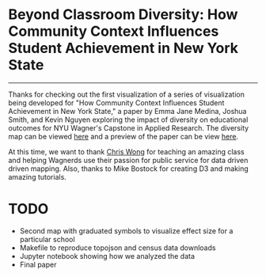 # Beyond Classroom Diversity: How Community Context Influences Student Achievement in New York State
---
Thanks for checking out the first visualization of a series of visualization being developed for "How Community Context Influences Student Achievement in New York State," a paper by Emma Jane Medina, Joshua Smith, and Kevin Nguyen exploring the impact of diversity on educational outcomes for NYU Wagner's Capstone in Applied Research.  The diversity map can be viewed [here](http://kvn219.github.io/NYU-ADV-GIS/Diversity-Map/) and a preview of the paper can be view [here](https://github.com/kvn219/NYU-ADV-GIS/blob/gh-pages/Diversity-Map/Draft.md).

At this time, we want to thank [Chris Wong]( https://twitter.com/chris_whong) for teaching an amazing class and helping Wagnerds use their passion for public service for data driven driven mapping.  Also, thanks to Mike Bostock for creating D3 and making amazing tutorials.

# TODO
- Second map with graduated symbols to visualize effect size for a particular school
- Makefile to reproduce topojson and census data downloads
- Jupyter notebook showing how we analyzed the data
- Final paper

